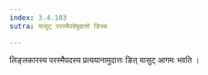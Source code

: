 ```yaml
---
index: 3.4.103
sutra: यासुट् परस्मैपदेषूदात्तो ङिच्च

---
```

लिङ्लकारस्य परस्मैपदस्य प्रत्ययानामुदात्तः ङित् यासुट् आगमः भवति । 